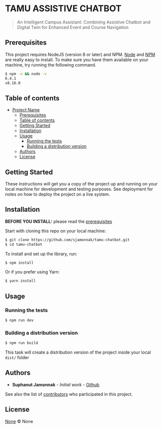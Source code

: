 # TAMU ASSISTIVE CHATBOT

> An Intelligent Campus Assistant: Combining Assistive Chatbot and Digital Twin for Enhanced Event and Course Navigation

## Prerequisites

This project requires NodeJS (version 8 or later) and NPM.
[Node](http://nodejs.org/) and [NPM](https://npmjs.org/) are really easy to install.
To make sure you have them available on your machine,
try running the following command.

```sh
$ npm -v && node -v
6.4.1
v8.16.0
```

## Table of contents

- [Project Name](#project-name)
  - [Prerequisites](#prerequisites)
  - [Table of contents](#table-of-contents)
  - [Getting Started](#getting-started)
  - [Installation](#installation)
  - [Usage](#usage)
    - [Running the tests](#running-the-tests)
    - [Building a distribution version](#building-a-distribution-version)
  - [Authors](#authors)
  - [License](#license)

## Getting Started

These instructions will get you a copy of the project up and running on your local machine for development and testing purposes. See deployment for notes on how to deploy the project on a live system.

## Installation

**BEFORE YOU INSTALL:** please read the [prerequisites](#prerequisites)

Start with cloning this repo on your local machine:

```sh
$ git clone https://github.com/sjamonnak/tamu-chatbot.git
$ cd tamu-chatbot
```

To install and set up the library, run:

```sh
$ npm install
```

Or if you prefer using Yarn:

```sh
$ yarn install
```

## Usage

### Running the tests

```sh
$ npm run dev
```

### Building a distribution version

```sh
$ npm run build
```

This task will create a distribution version of the project
inside your local `dist/` folder

## Authors

* **Suphanut Jamonnak** - *Initial work* - [Github](https://github.com/sjamonnak)

See also the list of [contributors](https://github.com/your/project/contributors) who participated in this project.

## License

[None]() © None
